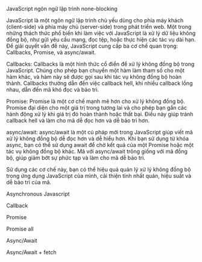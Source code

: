 JavaScript ngôn ngữ lập trình none-blocking

JavaScript là một ngôn ngữ lập trình chủ yếu dùng cho phía máy khách (client-side) và phía máy chủ (server-side) trong phát triển web. Một trong những thách thức phổ biến khi làm việc với JavaScript là xử lý dữ liệu không đồng bộ, như gửi yêu cầu mạng, đọc tệp, hoặc thực hiện các tác vụ dài hạn. Để giải quyết vấn đề này, JavaScript cung cấp ba cơ chế quan trọng: Callbacks, Promise, và async/await.

Callbacks: Callbacks là một hình thức cổ điển để xử lý không đồng bộ trong JavaScript. Chúng cho phép bạn chuyển một hàm làm tham số cho một hàm khác, và hàm này sẽ được gọi sau khi tác vụ không đồng bộ hoàn thành. Callbacks thường dẫn đến việc callback hell, khi nhiều callback lồng nhau, dẫn đến mã khó đọc và bảo trì.

Promise: Promise là một cơ chế mạnh mẽ hơn cho xử lý không đồng bộ. Promise đại diện cho một giá trị trong tương lai và cho phép bạn gắn các hành động xử lý khi giá trị đó hoàn thành hoặc thất bại. Điều này giúp tránh callback hell và làm cho mã dễ đọc hơn và dễ bảo trì hơn.

async/await: async/await là một cú pháp mới trong JavaScript giúp viết mã xử lý không đồng bộ dễ đọc hơn và dễ hiểu hơn. Khi bạn sử dụng từ khóa async, bạn có thể sử dụng await để chờ kết quả của một Promise hoặc một tác vụ không đồng bộ khác. Mã với async/await trông giống với mã đồng bộ, giúp giảm bớt sự phức tạp và làm cho mã dễ bảo trì.

Sử dụng các cơ chế này, bạn có thể hiệu quả quản lý xử lý không đồng bộ trong ứng dụng JavaScript của mình, cải thiện tính nhất quán, hiệu suất và dễ bảo trì của mã.


Asynchronous Javascript

Callback

Promise

Promise all

Async/Await

Async/Await + fetch